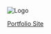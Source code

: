 ![Logo](https://i.ibb.co/DKDDLdM/Home-Image.png)

[Portfolio Site](https://subramanis55.github.io/Portfolio/)

